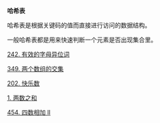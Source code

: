 
**哈希表**

哈希表是根据关键码的值而直接进行访问的数据结构。

一般哈希表都是用来快速判断一个元素是否出现集合里。


<a href="242.cpp">242. 有效的字母异位词</a>

<a href="349.cpp">349. 两个数组的交集</a>

<a href="202.cpp">202. 快乐数</a>

<a href="1.cpp">1. 两数之和</a>

<a href="454.cpp">454. 四数相加 II</a>
